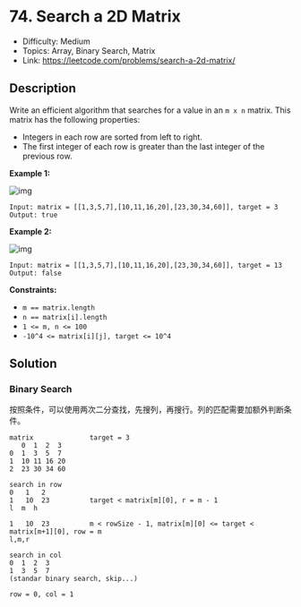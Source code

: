 # 74. Search a 2D Matrix

- Difficulty: Medium
- Topics: Array, Binary Search, Matrix
- Link: https://leetcode.com/problems/search-a-2d-matrix/

## Description

Write an efficient algorithm that searches for a value in an `m x n` matrix. This matrix has the following properties:

- Integers in each row are sorted from left to right.
- The first integer of each row is greater than the last integer of the previous row.

**Example 1:**

![img](https://assets.leetcode.com/uploads/2020/10/05/mat.jpg)

```
Input: matrix = [[1,3,5,7],[10,11,16,20],[23,30,34,60]], target = 3
Output: true
```

**Example 2:**

![img](https://assets.leetcode.com/uploads/2020/10/05/mat2.jpg)

```
Input: matrix = [[1,3,5,7],[10,11,16,20],[23,30,34,60]], target = 13
Output: false
```

**Constraints:**

- `m == matrix.length`
- `n == matrix[i].length`
- `1 <= m, n <= 100`
- `-10^4 <= matrix[i][j], target <= 10^4`

## Solution

### Binary Search

按照条件，可以使用两次二分查找，先搜列，再搜行。列的匹配需要加额外判断条件。

```shell
matrix              target = 3
   0  1  2  3
0  1  3  5  7
1  10 11 16 20
2  23 30 34 60

search in row
0   1   2
1   10  23          target < matrix[m][0], r = m - 1
l  m  h

1   10  23          m < rowSize - 1, matrix[m][0] <= target < matrix[m+1][0], row = m
l,m,r

search in col
0  1  2  3
1  3  5  7
(standar binary search, skip...)

row = 0, col = 1
```
